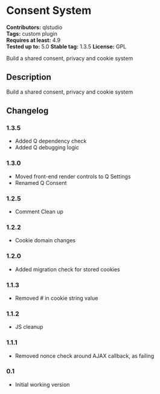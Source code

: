 # Consent System
**Contributors:** qlstudio  
**Tags:** custom plugin  
**Requires at least:** 4.9  
**Tested up to:** 5.0
**Stable tag:** 1.3.5
**License:** GPL  

Build a shared consent, privacy and cookie system

## Description 

Build a shared consent, privacy and cookie system

## Changelog 

### 1.3.5

* Added Q dependency check
* Added Q debugging logic

### 1.3.0

* Moved front-end render controls to Q Settings
* Renamed Q Consent

### 1.2.5

* Comment Clean up

### 1.2.2

* Cookie domain changes

### 1.2.0

* Added migration check for stored cookies

### 1.1.3 

* Removed # in cookie string value

### 1.1.2 

* JS cleanup

### 1.1.1 

* Removed nonce check around AJAX callback, as failing

### 0.1 

* Initial working version
